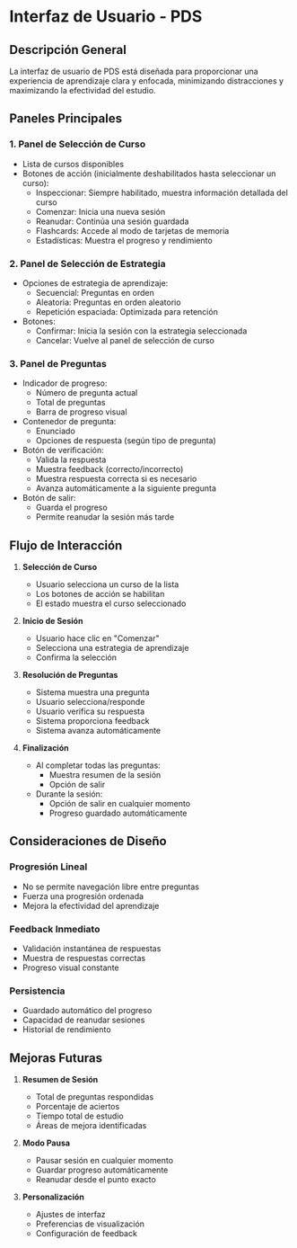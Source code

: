 # Interfaz de Usuario - PDS

## Descripción General

La interfaz de usuario de PDS está diseñada para proporcionar una experiencia de aprendizaje clara y enfocada, minimizando distracciones y maximizando la efectividad del estudio.

## Paneles Principales

### 1. Panel de Selección de Curso
- Lista de cursos disponibles
- Botones de acción (inicialmente deshabilitados hasta seleccionar un curso):
  - Inspeccionar: Siempre habilitado, muestra información detallada del curso
  - Comenzar: Inicia una nueva sesión
  - Reanudar: Continúa una sesión guardada
  - Flashcards: Accede al modo de tarjetas de memoria
  - Estadísticas: Muestra el progreso y rendimiento

### 2. Panel de Selección de Estrategia
- Opciones de estrategia de aprendizaje:
  - Secuencial: Preguntas en orden
  - Aleatoria: Preguntas en orden aleatorio
  - Repetición espaciada: Optimizada para retención
- Botones:
  - Confirmar: Inicia la sesión con la estrategia seleccionada
  - Cancelar: Vuelve al panel de selección de curso

### 3. Panel de Preguntas
- Indicador de progreso:
  - Número de pregunta actual
  - Total de preguntas
  - Barra de progreso visual
- Contenedor de pregunta:
  - Enunciado
  - Opciones de respuesta (según tipo de pregunta)
- Botón de verificación:
  - Valida la respuesta
  - Muestra feedback (correcto/incorrecto)
  - Muestra respuesta correcta si es necesario
  - Avanza automáticamente a la siguiente pregunta
- Botón de salir:
  - Guarda el progreso
  - Permite reanudar la sesión más tarde

## Flujo de Interacción

1. **Selección de Curso**
   - Usuario selecciona un curso de la lista
   - Los botones de acción se habilitan
   - El estado muestra el curso seleccionado

2. **Inicio de Sesión**
   - Usuario hace clic en "Comenzar"
   - Selecciona una estrategia de aprendizaje
   - Confirma la selección

3. **Resolución de Preguntas**
   - Sistema muestra una pregunta
   - Usuario selecciona/responde
   - Usuario verifica su respuesta
   - Sistema proporciona feedback
   - Sistema avanza automáticamente

4. **Finalización**
   - Al completar todas las preguntas:
     - Muestra resumen de la sesión
     - Opción de salir
   - Durante la sesión:
     - Opción de salir en cualquier momento
     - Progreso guardado automáticamente

## Consideraciones de Diseño

### Progresión Lineal
- No se permite navegación libre entre preguntas
- Fuerza una progresión ordenada
- Mejora la efectividad del aprendizaje

### Feedback Inmediato
- Validación instantánea de respuestas
- Muestra de respuestas correctas
- Progreso visual constante

### Persistencia
- Guardado automático del progreso
- Capacidad de reanudar sesiones
- Historial de rendimiento

## Mejoras Futuras

1. **Resumen de Sesión**
   - Total de preguntas respondidas
   - Porcentaje de aciertos
   - Tiempo total de estudio
   - Áreas de mejora identificadas

2. **Modo Pausa**
   - Pausar sesión en cualquier momento
   - Guardar progreso automáticamente
   - Reanudar desde el punto exacto

3. **Personalización**
   - Ajustes de interfaz
   - Preferencias de visualización
   - Configuración de feedback 